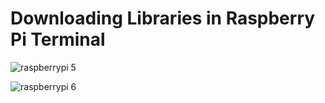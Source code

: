 # Downloading Libraries in Raspberry Pi Terminal

![raspberrypi 5](https://user-images.githubusercontent.com/113220582/204574100-3c243b94-b5fe-475c-a782-01e10b2dc149.png)


![raspberrypi 6](https://user-images.githubusercontent.com/113220582/204574162-c0a0da37-0014-449d-91ab-8a0830811da6.png)
